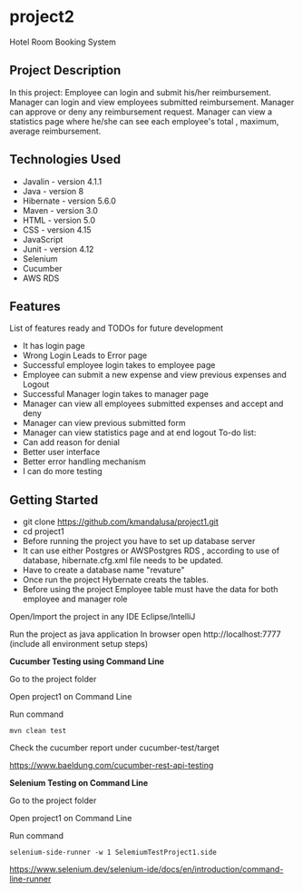 # project2
Hotel Room Booking System


## Project Description

In this project:
Employee can login and submit his/her reimbursement.
Manager can login and view employees submitted reimbursement.
Manager can approve or deny any reimbursement request.
Manager can view a statistics page where he/she can see each employee's total , maximum, average reimbursement.

## Technologies Used

* Javalin - version 4.1.1
* Java - version 8
* Hibernate - version 5.6.0
* Maven - version 3.0
* HTML - version 5.0
* CSS - version 4.15
* JavaScript 
* Junit - version 4.12 
* Selenium  
* Cucumber  
* AWS RDS

## Features

List of features ready and TODOs for future development
* It has login page
* Wrong Login Leads to Error page
* Successful employee login takes to employee page 
* Employee can submit a new expense and view previous expenses and Logout
* Successful Manager login takes to manager page 
* Manager can view all employees submitted expenses and accept and deny
* Manager can view previous submitted form
* Manager can view statistics page and at end logout
To-do list:
* Can add reason for denial
* Better user interface
* Better error handling mechanism
* I can do more testing

## Getting Started


   
* git clone https://github.com/kmandalusa/project1.git
* cd project1
* Before running the project you have to set up database server
* It can use either Postgres or AWSPostgres RDS , according to use of database, hibernate.cfg.xml file needs to  be updated.
* Have to create a database name "revature"
* Once run the project Hybernate creats the tables.
* Before using the project Employee table must have the data for both employee and manager role


Open/Import the project in any IDE Eclipse/IntelliJ

Run the project as java application
In browser open http://localhost:7777
(include all environment setup steps)




**Cucumber Testing using Command Line**

Go to the project folder

Open project1 on Command Line

Run command

```
mvn clean test
```

Check the cucumber report under cucumber-test/target

https://www.baeldung.com/cucumber-rest-api-testing


**Selenium Testing on Command Line**

Go to the project folder

Open project1 on Command Line

Run command

```
selenium-side-runner -w 1 SelemiumTestProject1.side
```

https://www.selenium.dev/selenium-ide/docs/en/introduction/command-line-runner

